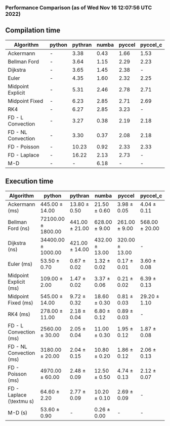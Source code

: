 ### Performance Comparison (as of Wed Nov 16 12:07:56 UTC 2022)
## Compilation time
Algorithm                 | python                    | pythran                   | numba                     | pyccel                    | pyccel_c                 
------------------------- | ------------------------- | ------------------------- | ------------------------- | ------------------------- | -------------------------
Ackermann                 | -                         | 3.38                      | 0.43                      | 1.66                      | 1.53                     
Bellman Ford              | -                         | 3.64                      | 1.15                      | 2.29                      | 2.23                     
Dijkstra                  | -                         | 3.65                      | 1.45                      | 2.38                      | -                        
Euler                     | -                         | 4.35                      | 1.60                      | 2.32                      | 2.25                     
Midpoint Explicit         | -                         | 5.31                      | 2.46                      | 2.78                      | 2.71                     
Midpoint Fixed            | -                         | 6.23                      | 2.85                      | 2.71                      | 2.69                     
RK4                       | -                         | 6.27                      | 2.85                      | 3.23                      | -                        
FD - L Convection         | -                         | 3.27                      | 0.38                      | 2.19                      | 2.18                     
FD - NL Convection        | -                         | 3.30                      | 0.37                      | 2.08                      | 2.18                     
FD - Poisson              | -                         | 10.23                     | 0.92                      | 2.33                      | 2.33                     
FD - Laplace              | -                         | 16.22                     | 2.13                      | 2.73                      | -                        
M-D                       | -                         | -                         | 6.18                      | -                         | -                        

## Execution time
Algorithm                 | python                    | pythran                   | numba                     | pyccel                    | pyccel_c                 
------------------------- | ------------------------- | ------------------------- | ------------------------- | ------------------------- | -------------------------
Ackermann (ms)            | 445.00 $\pm$ 14.00        | 13.80 $\pm$ 0.50          | 21.50 $\pm$ 0.60          | 3.98 $\pm$ 0.05           | 4.04 $\pm$ 0.11          
Bellman Ford (ns)         | 72100.00 $\pm$ 1800.00    | 441.00 $\pm$ 21.00        | 628.00 $\pm$ 9.00         | 261.00 $\pm$ 9.00         | 568.00 $\pm$ 20.00       
Dijkstra (ns)             | 34400.00 $\pm$ 1000.00    | 421.00 $\pm$ 14.00        | 432.00 $\pm$ 13.00        | 320.00 $\pm$ 13.00        | -                        
Euler (ms)                | 53.50 $\pm$ 0.70          | 0.67 $\pm$ 0.02           | 1.32 $\pm$ 0.02           | 0.17 $\pm$ 0.01           | 3.60 $\pm$ 0.08          
Midpoint Explicit (ms)    | 109.00 $\pm$ 2.00         | 1.47 $\pm$ 0.02           | 3.37 $\pm$ 0.06           | 0.21 $\pm$ 0.02           | 6.39 $\pm$ 0.13          
Midpoint Fixed (ms)       | 545.00 $\pm$ 14.00        | 9.72 $\pm$ 0.32           | 18.60 $\pm$ 0.30          | 0.81 $\pm$ 0.03           | 29.20 $\pm$ 1.10         
RK4 (ms)                  | 278.00 $\pm$ 11.00        | 2.18 $\pm$ 0.04           | 6.80 $\pm$ 0.12           | 0.89 $\pm$ 0.03           | -                        
FD - L Convection (ms)    | 2560.00 $\pm$ 30.00       | 2.05 $\pm$ 0.04           | 11.00 $\pm$ 0.30          | 1.95 $\pm$ 0.12           | 1.87 $\pm$ 0.08          
FD - NL Convection (ms)   | 3180.00 $\pm$ 20.00       | 2.04 $\pm$ 0.15           | 10.80 $\pm$ 0.20          | 1.86 $\pm$ 0.12           | 2.06 $\pm$ 0.13          
FD - Poisson (ms)         | 4970.00 $\pm$ 60.00       | 2.48 $\pm$ 0.09           | 12.50 $\pm$ 0.50          | 4.74 $\pm$ 0.13           | 2.12 $\pm$ 0.07          
FD - Laplace (\textmu s)  | 64.60 $\pm$ 2.20          | 2.77 $\pm$ 0.09           | 10.20 $\pm$ 0.10          | 2.69 $\pm$ 0.09           | -                        
M-D (s)                   | 53.60 $\pm$ 0.90          | -                         | 0.26 $\pm$ 0.00           | -                         | -                        
